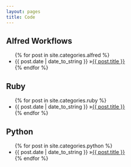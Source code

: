 ```yaml
---
layout: pages
title: Code
---
```


## Alfred Workflows
<ul id="blog-posts" class="posts">
{% for post in site.categories.alfred %}
    <li><span>{{ post.date | date_to_string }} &raquo;</span><a href="{{ post.url }}">{{ post.title }}</a></li>
{% endfor %}
</ul>

## Ruby
<ul id="blog-posts" class="posts">
{% for post in site.categories.ruby %}
    <li><span>{{ post.date | date_to_string }} &raquo;</span><a href="{{ post.url }}">{{ post.title }}</a></li>
{% endfor %}
</ul>

## Python
<ul id="blog-posts" class="posts">
{% for post in site.categories.python %}
    <li><span>{{ post.date | date_to_string }} &raquo;</span><a href="{{ post.url }}">{{ post.title }}</a></li>
{% endfor %}
</ul>